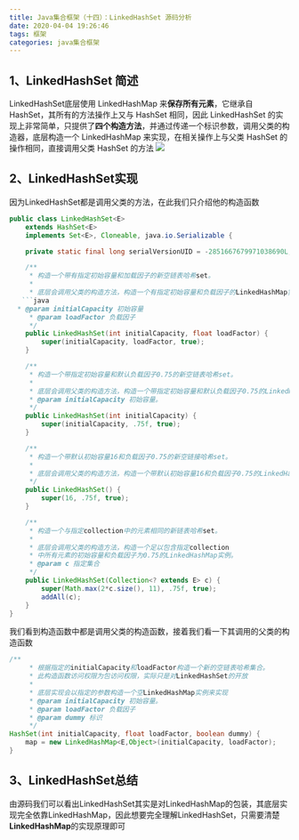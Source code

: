```yaml
---
title: Java集合框架（十四）：LinkedHashSet 源码分析
date: 2020-04-04 19:26:46
tags: 框架
categories: java集合框架
---
```

## 1、LinkedHashSet 简述
LinkedHashSet底层使用 LinkedHashMap 来**保存所有元素**，它继承自 HashSet，其所有的方法操作上又与 HashSet 相同，因此 LinkedHashSet 的实现上非常简单，只提供了**四个构造方法**，并通过传递一个标识参数，调用父类的构造器，底层构造一个 LinkedHashMap 来实现，在相关操作上与父类 HashSet 的操作相同，直接调用父类 HashSet 的方法
![](https://s1.ax1x.com/2020/04/04/GwUHFP.png)
## 2、LinkedHashSet实现
因为LinkedHashSet都是调用父类的方法，在此我们只介绍他的构造函数

```java
public class LinkedHashSet<E>
    extends HashSet<E>
    implements Set<E>, Cloneable, java.io.Serializable {

    private static final long serialVersionUID = -2851667679971038690L;

    /**
     * 构造一个带有指定初始容量和加载因子的新空链表哈希set。
     *
     * 底层会调用父类的构造方法，构造一个有指定初始容量和负载因子的LinkedHashMap实例。
   ```java
  * @param initialCapacity 初始容量
     * @param loadFactor 负载因子
     */
    public LinkedHashSet(int initialCapacity, float loadFactor) {
        super(initialCapacity, loadFactor, true);
    }

    /**
     * 构造一个带指定初始容量和默认负载因子0.75的新空链表哈希set。
     *
     * 底层会调用父类的构造方法，构造一个带指定初始容量和默认负载因子0.75的LinkedHashMap实例。
     * @param initialCapacity 初始容量。
     */
    public LinkedHashSet(int initialCapacity) {
        super(initialCapacity, .75f, true);
    }

    /**
     * 构造一个带默认初始容量16和负载因子0.75的新空链接哈希set。
     *
     * 底层会调用父类的构造方法，构造一个带默认初始容量16和负载因子0.75的LinkedHashMap实例。
     */
    public LinkedHashSet() {
        super(16, .75f, true);
    }

    /**
     * 构造一个与指定collection中的元素相同的新链表哈希set。
     *
     * 底层会调用父类的构造方法，构造一个足以包含指定collection
     * 中所有元素的初始容量和负载因子为0.75的LinkedHashMap实例。
     * @param c 指定集合
     */
    public LinkedHashSet(Collection<? extends E> c) {
        super(Math.max(2*c.size(), 11), .75f, true);
        addAll(c);
    }
}
```

我们看到构造函数中都是调用父类的构造函数，接着我们看一下其调用的父类的构造函数

```java
/**
     * 根据指定的initialCapacity和loadFactor构造一个新的空链表哈希集合。
     * 此构造函数访问权限为包访问权限，实际只是对LinkedHashSet的开放
     *
     * 底层实现会以指定的参数构造一个空LinkedHashMap实例来实现
     * @param initialCapacity 初始容量。
     * @param loadFactor 负载因子
     * @param dummy 标识
     */
HashSet(int initialCapacity, float loadFactor, boolean dummy) {
    map = new LinkedHashMap<E,Object>(initialCapacity, loadFactor);
}

```
## 3、LinkedHashSet总结
由源码我们可以看出LinkedHashSet其实是对LinkedHashMap的包装，其底层实现完全依靠LinkedHashMap，因此想要完全理解LinkedHashSet，只需要清楚**LinkedHashMap**的实现原理即可
